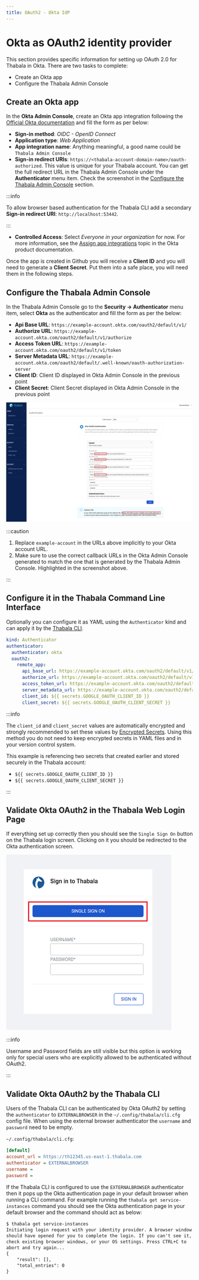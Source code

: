 ```yaml
---
title: OAuth2 - Okta IdP
---
```


# Okta as OAuth2 identity provider

This section provides specific information for setting up OAuth 2.0 for Thabala in Okta. There are two tasks to complete:

* Create an Okta app
* Configure the Thabala Admin Console

## Create an Okta app

In the **Okta Admin Console**, create an Okta app integration following the [Official Okta documentation](https://developer.okta.com/docs/guides/sign-into-web-app-redirect/asp-net-core-3/main/#create-an-okta-integration-for-your-app)
and fill the form as per below:

* **Sign-in method**: *OIDC - OpenID Connect*
* **Application type**: *Web Application*
* **App integration name**: Anything meaningful, a good name could be `Thabala Admin Console`
* **Sign-in redirect URIs**: `https://<thabala-account-domain-name>/oauth-authorized`. This value is unique for your Thabala account. You can get the full redirect URL in the Thabala Admin Console under the **Authenticator** menu item. Check
the screenshot in the [Configure the Thabala Admin Console](#configure-the-thabala-admin-console) section.

:::info

To allow browser based authentication for the Thabala CLI add a secondary **Sign-in redirect URI**: `http://localhost:53442`.

:::

* **Controlled Access**: Select *Everyone in your organization* for now. For more information, see the [Assign app integrations](https://help.okta.com/oie/en-us/Content/Topics/Provisioning/lcm/lcm-user-app-assign.htm?cshid=ext-lcm-user-app-assign) topic in the Okta product documentation.

Once the app is created in Github you will receive a **Client ID** and you will need to generate a **Client Secret**. Put them into a safe place, you will need them in the following steps.

## Configure the Thabala Admin Console

In the Thabala Admin Console go to the **Security -> Authenticator** menu item, select **Okta** as the authenticator and fill
the form as per the below:

* **Api Base URL**: `https://example-account.okta.com/oauth2/default/v1/`
* **Authorize URL**: `https://example-account.okta.com/oauth2/default/v1/authorize`
* **Access Token URL**: `https://example-account.okta.com/oauth2/default/v1/token`
* **Server Metadata URL**: `https://example-account.okta.com/oauth2/default/.well-known/oauth-authorization-server`
* **Client ID**: Client ID displayed in Okta Admin Console in the previous point
* **Client Secret**: Client Secret displayed in Okta Admin Console in the previous point

![Example banner](./assets/authenticator-okta.png)

:::caution

1. Replace `example-account` in the URLs above implicitly to your Okta account URL.
2. Make sure to use the correct callback URLs in the Okta Admin Console generated to match the
one that is generated by the Thabala Admin Console. Highlighted in the screenshot above.

:::

## Configure it in the Thabala Command Line Interface

Optionally you can configure it as YAML using the `Authenticator` kind and can apply it by the [Thabala CLI](/cli).

```yaml
kind: Authenticator
authenticator:
  authenticator: okta
  oauth2:
    remote_app:
      api_base_url: https://example-account.okta.com/oauth2/default/v1/
      authorize_url: https://example-account.okta.com/oauth2/default/v1/authorize
      access_token_url: https://example-account.okta.com/oauth2/default/v1/token
      server_metadata_url: https://example-account.okta.com/oauth2/default/.well-known/oauth-authorization-server
      client_id: ${{ secrets.GOOGLE_OAUTH_CLIENT_ID }}
      client_secret: ${{ secrets.GOOGLE_OAUTH_CLIENT_SECRET }}
```

:::info

The `client_id` and `client_secret` values are automatically encrypted and strongly recommended
to set these values by [Encrypted Secrets](/admin-console/security/encrypted-secrets).
Using this method you do not need to keep encrypted secrets in YAML files and in your version control system.

This example is referencing two secrets that created earlier and stored securely in the Thabala account:
* `${{ secrets.GOOGLE_OAUTH_CLIENT_ID }}`
* `${{ secrets.GOOGLE_OAUTH_CLIENT_SECRET }}`

:::

## Validate Okta OAuth2 in the Thabala Web Login Page

If everything set up correctly then you should see the `Single Sign On` button on the Thabala login screen.
Clicking on it you should be redirected to the Okta authentication screen.

<div style={{textAlign: 'center'}}>

![Example banner](./assets/authenticator-sso-login.png)

</div>

:::info

Username and Password fields are still visible but this option is working only for special users who are
explicitly allowed to be authenticated without OAuth2.

:::

## Validate Okta OAuth2 by the Thabala CLI

Users of the Thabala CLI can be authenticated by Okta OAuth2 by setting the `authenticator` to `EXTERNALBROWSER` in the
`~/.config/thabala/cli.cfg` config file. When using the external browser authenticator the `username` and `password`
need to be empty.

`~/.config/thabala/cli.cfg`:
```ini
[default]
account_url = https://th12345.us-east-1.thabala.com
authenticator = EXTERNALBROWSER
username =
password =
```

If the Thabala CLI is configured to use the `EXTERNALBROWSER` authenticator then it pops up the Okta
authentication page in your default browser when running a CLI command.
For example running the `thabala get service-instances` command you should see the Okta authentication page
in your default browser and the command should act as below:

```shell
$ thabala get service-instances
Initiating login request with your identity provider. A browser window should have opened for you to complete the login. If you can't see it, check existing browser windows, or your OS settings. Press CTRL+C to abort and try again...
{
    "result": [],
    "total_entries": 0
}
```
